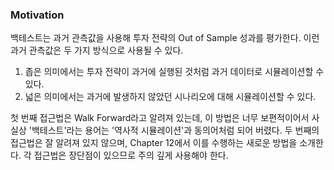 ### Motivation

백테스트는 과거 관측값을 사용해 투자 전략의 Out of Sample 성과를 평가한다. 이런 과거 관측값은 두 가지 방식으로 사용될 수 있다. 

1. 좁은 의미에서는 투자 전략이 과거에 실행된 것처럼 과거 데이터로 시뮬레이션할 수 있다.
2. 넓은 의미에서는 과거에 발생하지 않았던 시나리오에 대해 시뮬레이션할 수 있다.

첫 번째 접근법은 Walk Forward라고 알려져 있는데, 이 방법은 너무 보편적이어서 사실상 '백테스트'라는 용어는 '역사적 시뮬레이션'과 동의어처럼 되어 버렸다.
두 번째의 접근법은 잘 알려져 있지 않으며, Chapter 12에서 이를 수행하는 새로운 방법을 소개한다. 
각 접근법은 장단점이 있으므로 주의 깊게 사용해야 한다.
